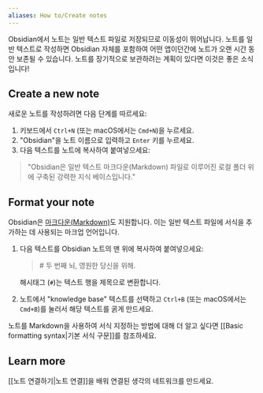 ```yaml
---
aliases: How to/Create notes
---
```


Obsidian에서 노트는 일반 텍스트 파일로 저장되므로 이동성이 뛰어납니다. 노트를 일반 텍스트로 작성하면 Obsidian 자체를 포함하여 어떤 앱이던간에 노트가 오랜 시간 동안 보존될 수 있습니다. 노트를 장기적으로 보관하려는 계획이 있다면 이것은 좋은 소식입니다!

## Create a new note

새로운 노트를 작성하려면 다음 단계를 따르세요:

1. 키보드에서 `Ctrl+N` (또는 macOS에서는 `Cmd+N`)을 누르세요.
2. "Obsidian"을 노트 이름으로 입력하고 `Enter` 키를 누르세요.
3. 다음 텍스트를 노트에 복사하여 붙여넣으세요:

> "Obsidian은 일반 텍스트 마크다운(Markdown) 파일로 이루어진 로컬 폴더 위에 구축된 강력한 지식 베이스입니다."

## Format your note

Obsidian은 [마크다운(Markdown)](https://en.wikipedia.org/wiki/Markdown)도 지원합니다. 이는 일반 텍스트 파일에 서식을 추가하는 데 사용되는 마크업 언어입니다.

1. 다음 텍스트를 Obsidian 노트의 맨 위에 복사하여 붙여넣으세요:

   > \# 두 번째 뇌, 영원한 당신을 위해.

   해시태그 (`#`)는 텍스트 행을 제목으로 변환합니다.

2. 노트에서 "knowledge base" 텍스트를 선택하고 `Ctrl+B` (또는 macOS에서는 `Cmd+B`)를 눌러서 해당 텍스트를 굵게 만드세요.

노트를 Markdown을 사용하여 서식 지정하는 방법에 대해 더 알고 싶다면 [[Basic formatting syntax|기본 서식 구문]]를 참조하세요.

## Learn more

[[노트 연결하기|노트 연결]]을 배워 연결된 생각의 네트워크를 만드세요.
